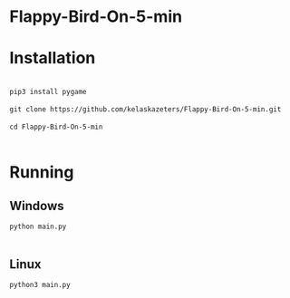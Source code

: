 # Flappy-Bird-On-5-min
<h1>Installation</h1>
<br>
<code>pip3 install pygame</code>
<br>
<br>
<code>git clone https://github.com/kelaskazeters/Flappy-Bird-On-5-min.git</code>
<br>
<br>
<code>cd Flappy-Bird-On-5-min</code>
<br>
<br>
<h1>Running</h1>
<h2><b>Windows</b></h2>
<code>python main.py</code>
<br>
<br>
<h2><b>Linux</b></h2>
<code>python3 main.py</code>
<br

